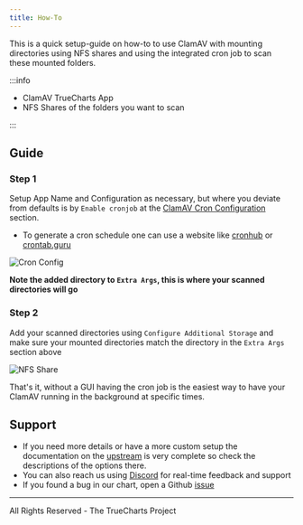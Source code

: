 ```yaml
---
title: How-To
---
```


This is a quick setup-guide on how-to to use ClamAV with mounting directories using NFS shares and using the integrated cron job to scan these mounted folders.

:::info

- ClamAV TrueCharts App
- NFS Shares of the folders you want to scan

:::

## Guide

### Step 1

Setup App Name and Configuration as necessary, but where you deviate from defaults is by `Enable cronjob` at the <u>ClamAV Cron Configuration</u> section.

- To generate a cron schedule one can use a website like [cronhub](https://crontab.cronhub.io) or [crontab.guru](https://crontab.guru)

![Cron Config](./img/Cron-Config.png)

**Note the added directory to `Extra Args`, this is where your scanned directories will go**

### Step 2

Add your scanned directories using `Configure Additional Storage` and make sure your mounted directories match the directory in the `Extra Args` section above

![NFS Share](./img/NFS-Share.png)

That's it, without a GUI having the cron job is the easiest way to have your ClamAV running in the background at specific times.

## Support

- If you need more details or have a more custom setup the documentation on the [upstream](https://github.com/Cisco-Talos/clamav) is very complete so check the descriptions of the options there.
- You can also reach us using [Discord](https://discord.gg/tVsPTHWTtr) for real-time feedback and support
- If you found a bug in our chart, open a Github [issue](https://github.com/truecharts/apps/issues/new/choose)

---

All Rights Reserved - The TrueCharts Project

